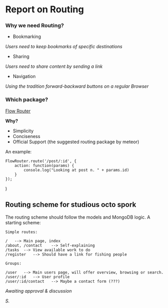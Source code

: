 # Report on Routing

### Why we need Routing?

- Bookmarking

*Users need to keep bookmarks of specific destinations*

- Sharing

*Users need to share content by sending a link*

- Navigation

*Using the tradition forward-backward buttons on a regular Browser*



### Which package?

[Flow Router](https://github.com/kadirahq/flow-router)

**Why?**

- Simplicity
- Conciseness
- Official Support (the suggested routing package by meteor)

An example:

    FlowRouter.route('/post/:id', {
        action: function(params) {
            console.log("Looking at post n. " + params.id)
        }
    });
)



## Routing scheme for studious octo spork

The routing scheme should follow the models and MongoDB logic. A starting scheme:

    Simple routes:

    /   --> Main page, index
    /about, /contact    --> Self-explaining
    /tasks  --> View available work to do
    /register   --> Should have a link for fishing people

    Groups:

    /user   --> Main users page, will offer overview, browsing or search.
    /user/:id   --> User profile
    /user/:id/contact   --> Maybe a contact form (???)


*Awaiting approval & discussion*

*S.*
